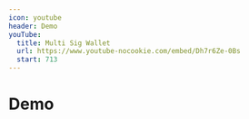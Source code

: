 ```yaml
---
icon: youtube
header: Demo
youTube:
  title: Multi Sig Wallet
  url: https://www.youtube-nocookie.com/embed/Dh7r6Ze-0Bs
  start: 713
---
```


# Demo
